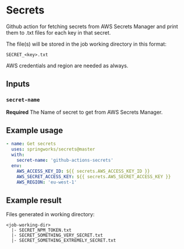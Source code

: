 # Secrets

Github action for fetching secrets from AWS Secrets Manager and print them to .txt files for each key in that secret.

The file(s) will be stored in the job working directory in this format:

`SECRET_<key>.txt`

AWS credentials and region are needed as always. 

## Inputs

### `secret-name`

**Required** The Name of secret to get from AWS Secrets Manager.

## Example usage

```yml
- name: Get secrets
  uses: springworks/secrets@master
  with:
    secret-name: 'github-actions-secrets'
  env:
    AWS_ACCESS_KEY_ID: ${{ secrets.AWS_ACCESS_KEY_ID }}
    AWS_SECRET_ACCESS_KEY: ${{ secrets.AWS_SECRET_ACCESS_KEY }}
    AWS_REGION: 'eu-west-1'    
```

## Example result

Files generated in working directory:
```
<job-working-dir>
  |- SECRET_NPM_TOKEN.txt
  |- SECRET_SOMETHING_VERY_SECRET.txt
  |- SECRET_SOMETHING_EXTREMELY_SECRET.txt
```

